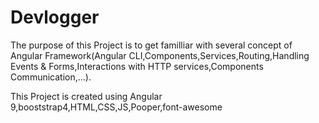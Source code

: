 # Devlogger

The purpose of this Project is to get familliar with several concept of Angular Framework(Angular CLI,Components,Services,Routing,Handling Events & Forms,Interactions with HTTP services,Components Communication,...).

This Project is created using Angular 9,booststrap4,HTML,CSS,JS,Pooper,font-awesome